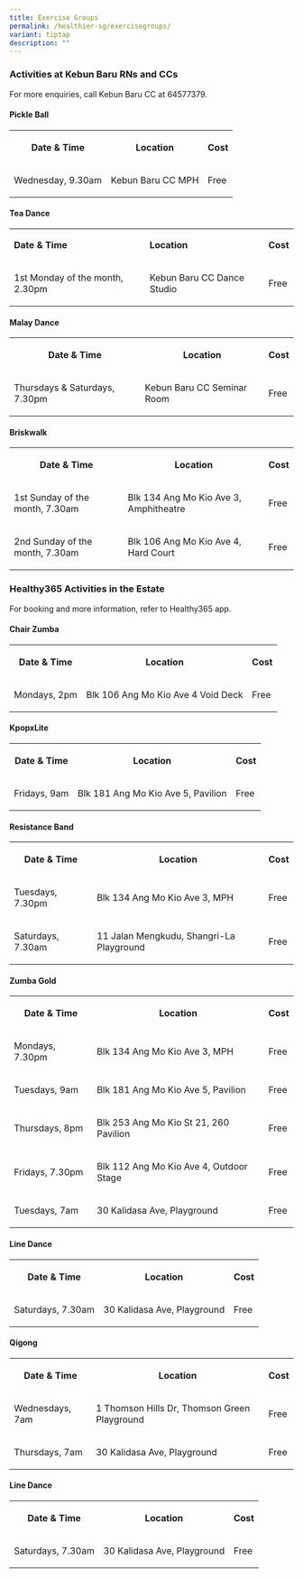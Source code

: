 ```yaml
---
title: Exercise Groups
permalink: /healthier-sg/exercisegroups/
variant: tiptap
description: ""
---
```

<h3><strong>Activities at Kebun Baru RNs and CCs</strong></h3><p>For more enquiries, call Kebun Baru CC at 64577379.</p><h4>Pickle Ball</h4><table><tbody><tr><th rowspan="1" colspan="1"><p>Date &amp; Time</p></th><th rowspan="1" colspan="1"><p>Location</p></th><th rowspan="1" colspan="1"><p>Cost</p></th></tr><tr><td rowspan="1" colspan="1"><p>Wednesday, 9.30am</p></td><td rowspan="1" colspan="1"><p>Kebun Baru CC MPH</p></td><td rowspan="1" colspan="1"><p>Free</p></td></tr></tbody></table><h4>Tea Dance</h4><table><tbody><tr><td rowspan="1" colspan="1"><p><strong>Date &amp; Time</strong></p></td><td rowspan="1" colspan="1"><p><strong>Location</strong></p></td><td rowspan="1" colspan="1"><p><strong>Cost</strong></p></td></tr><tr><td rowspan="1" colspan="1"><p>1st Monday of the month, 2.30pm</p></td><td rowspan="1" colspan="1"><p>Kebun Baru CC Dance Studio</p></td><td rowspan="1" colspan="1"><p>Free</p></td></tr></tbody></table><h4>Malay Dance</h4><table><tbody><tr><th rowspan="1" colspan="1"><p>Date &amp; Time</p></th><th rowspan="1" colspan="1"><p>Location</p></th><th rowspan="1" colspan="1"><p>Cost</p></th></tr><tr><td rowspan="1" colspan="1"><p>Thursdays &amp; Saturdays, 7.30pm</p></td><td rowspan="1" colspan="1"><p>Kebun Baru CC Seminar Room</p></td><td rowspan="1" colspan="1"><p>Free</p></td></tr></tbody></table><h4>Briskwalk </h4><table><tbody><tr><th rowspan="1" colspan="1"><p>Date &amp; Time</p></th><th rowspan="1" colspan="1"><p>Location</p></th><th rowspan="1" colspan="1"><p>Cost</p></th></tr><tr><td rowspan="1" colspan="1"><p>1st Sunday of the month, 7.30am</p></td><td rowspan="1" colspan="1"><p>Blk 134 Ang Mo Kio Ave 3, Amphitheatre</p></td><td rowspan="1" colspan="1"><p>Free</p></td></tr><tr><td rowspan="1" colspan="1"><p>2nd Sunday of the month, 7.30am</p></td><td rowspan="1" colspan="1"><p>Blk 106 Ang Mo Kio Ave 4, Hard Court</p></td><td rowspan="1" colspan="1"><p>Free</p></td></tr></tbody></table><h3><strong>Healthy365 Activities in the Estate</strong></h3><p>For booking and more information, refer to Healthy365 app.</p><h4>Chair Zumba</h4><table><tbody><tr><th rowspan="1" colspan="1"><p>Date &amp; Time</p></th><th rowspan="1" colspan="1"><p>Location</p></th><th rowspan="1" colspan="1"><p>Cost</p></th></tr><tr><td rowspan="1" colspan="1"><p>Mondays, 2pm</p></td><td rowspan="1" colspan="1"><p>Blk 106 Ang Mo Kio Ave 4 Void Deck</p></td><td rowspan="1" colspan="1"><p>Free</p></td></tr></tbody></table><h4>KpopxLite</h4><table><tbody><tr><th rowspan="1" colspan="1"><p>Date &amp; Time</p></th><th rowspan="1" colspan="1"><p>Location</p></th><th rowspan="1" colspan="1"><p>Cost</p></th></tr><tr><td rowspan="1" colspan="1"><p>Fridays, 9am</p></td><td rowspan="1" colspan="1"><p>Blk 181 Ang Mo Kio Ave 5, Pavilion</p></td><td rowspan="1" colspan="1"><p>Free</p></td></tr></tbody></table><h4>Resistance Band</h4><table><tbody><tr><th rowspan="1" colspan="1"><p>Date &amp; Time</p></th><th rowspan="1" colspan="1"><p>Location</p></th><th rowspan="1" colspan="1"><p>Cost</p></th></tr><tr><td rowspan="1" colspan="1"><p>Tuesdays, 7.30pm</p></td><td rowspan="1" colspan="1"><p>Blk 134 Ang Mo Kio Ave 3, MPH</p></td><td rowspan="1" colspan="1"><p>Free</p></td></tr><tr><td rowspan="1" colspan="1"><p>Saturdays, 7.30am</p></td><td rowspan="1" colspan="1"><p>11 Jalan Mengkudu, Shangri-La Playground</p></td><td rowspan="1" colspan="1"><p>Free</p></td></tr></tbody></table><h4>Zumba Gold</h4><table><tbody><tr><th rowspan="1" colspan="1"><p>Date &amp; Time</p></th><th rowspan="1" colspan="1"><p>Location</p></th><th rowspan="1" colspan="1"><p>Cost</p></th></tr><tr><td rowspan="1" colspan="1"><p>Mondays, 7.30pm</p></td><td rowspan="1" colspan="1"><p>Blk 134 Ang Mo Kio Ave 3, MPH</p></td><td rowspan="1" colspan="1"><p>Free</p></td></tr><tr><td rowspan="1" colspan="1"><p>Tuesdays, 9am</p></td><td rowspan="1" colspan="1"><p>Blk 181 Ang Mo Kio Ave 5, Pavilion</p></td><td rowspan="1" colspan="1"><p>Free</p></td></tr><tr><td rowspan="1" colspan="1"><p>Thursdays, 8pm</p></td><td rowspan="1" colspan="1"><p>Blk 253 Ang Mo Kio St 21, 260 Pavilion</p></td><td rowspan="1" colspan="1"><p>Free</p></td></tr><tr><td rowspan="1" colspan="1"><p>Fridays, 7.30pm</p></td><td rowspan="1" colspan="1"><p>Blk 112 Ang Mo Kio Ave 4, Outdoor Stage</p></td><td rowspan="1" colspan="1"><p>Free</p></td></tr><tr><td rowspan="1" colspan="1"><p>Tuesdays, 7am</p></td><td rowspan="1" colspan="1"><p>30 Kalidasa Ave, Playground</p></td><td rowspan="1" colspan="1"><p>Free</p></td></tr></tbody></table><h4>Line Dance</h4><table><tbody><tr><th rowspan="1" colspan="1"><p>Date &amp; Time</p></th><th rowspan="1" colspan="1"><p>Location</p></th><th rowspan="1" colspan="1"><p>Cost</p></th></tr><tr><td rowspan="1" colspan="1"><p>Saturdays, 7.30am</p></td><td rowspan="1" colspan="1"><p>30 Kalidasa Ave, Playground</p></td><td rowspan="1" colspan="1"><p>Free</p></td></tr></tbody></table><h4>Qigong</h4><table><tbody><tr><th rowspan="1" colspan="1"><p>Date &amp; Time</p></th><th rowspan="1" colspan="1"><p>Location</p></th><th rowspan="1" colspan="1"><p>Cost</p></th></tr><tr><td rowspan="1" colspan="1"><p>Wednesdays, 7am</p></td><td rowspan="1" colspan="1"><p>1 Thomson Hills Dr, Thomson Green Playground</p></td><td rowspan="1" colspan="1"><p>Free</p></td></tr><tr><td rowspan="1" colspan="1"><p>Thursdays, 7am</p></td><td rowspan="1" colspan="1"><p>30 Kalidasa Ave, Playground</p></td><td rowspan="1" colspan="1"><p>Free</p></td></tr></tbody></table><h4>Line Dance</h4><table><tbody><tr><th rowspan="1" colspan="1"><p>Date &amp; Time</p></th><th rowspan="1" colspan="1"><p>Location</p></th><th rowspan="1" colspan="1"><p>Cost</p></th></tr><tr><td rowspan="1" colspan="1"><p>Saturdays, 7.30am</p></td><td rowspan="1" colspan="1"><p>30 Kalidasa Ave, Playground</p></td><td rowspan="1" colspan="1"><p>Free</p></td></tr></tbody></table><p></p>